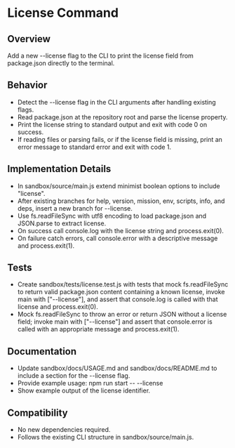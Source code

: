 # License Command

## Overview
Add a new --license flag to the CLI to print the license field from package.json directly to the terminal.

## Behavior
- Detect the --license flag in the CLI arguments after handling existing flags.
- Read package.json at the repository root and parse the license property.
- Print the license string to standard output and exit with code 0 on success.
- If reading files or parsing fails, or if the license field is missing, print an error message to standard error and exit with code 1.

## Implementation Details
- In sandbox/source/main.js extend minimist boolean options to include "license".
- After existing branches for help, version, mission, env, scripts, info, and deps, insert a new branch for --license.
- Use fs.readFileSync with utf8 encoding to load package.json and JSON.parse to extract license.
- On success call console.log with the license string and process.exit(0).
- On failure catch errors, call console.error with a descriptive message and process.exit(1).

## Tests
- Create sandbox/tests/license.test.js with tests that mock fs.readFileSync to return valid package.json content containing a known license, invoke main with ["--license"], and assert that console.log is called with that license and process.exit(0).
- Mock fs.readFileSync to throw an error or return JSON without a license field; invoke main with ["--license"] and assert that console.error is called with an appropriate message and process.exit(1).

## Documentation
- Update sandbox/docs/USAGE.md and sandbox/docs/README.md to include a section for the --license flag.
- Provide example usage:
 npm run start -- --license
- Show example output of the license identifier.

## Compatibility
- No new dependencies required.
- Follows the existing CLI structure in sandbox/source/main.js.